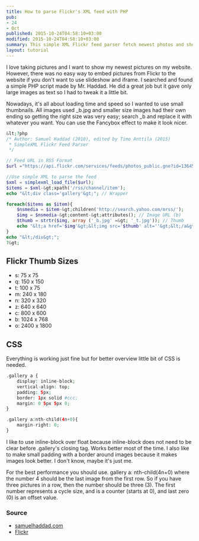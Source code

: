 ```yaml
---
title: How to parse Flickr's XML feed with PHP
pub:
- 24
- Oct
published: 2015-10-24T04:58:10+03:00
modified: 2015-10-24T04:58:10+03:00
summary: This simple XML Flickr feed parser fetch newest photos and show them with links and thumbnails.
layout: tutorial
---
```


I love taking pictures and I want to show my newest pictures on my website. However, there was no easy way to embed pictures from Flickr to the website if you don't want to use slideshow and iframe. I searched and found a simple PHP script made by Mr. Haddad. He did a great job but it gave only large images as text so I had to tweak it a little bit.

Nowadays, it's all about loading time and speed so I wanted to use small thumbnails. All images used _b.jpg and smaller size images had their own ending so getting the right size was very easy; search _b and replace it with whatever you want. You can use the Fancybox effect to make it look nicer.

```PHP
&lt;?php
/* Author: Samuel Haddad (2010), edited by Timo Anttila (2015)
 * SimpleXML Flickr Feed Parser
 */

// Feed URL in RSS Format
$url ="https://api.flickr.com/services/feeds/photos_public.gne?id=136453500@N06&amp;lang=en-us&amp;format=rss_200";

//Use simple XML to parse the feed
$xml = simplexml_load_file($url);
$items = $xml-&gt;xpath('/rss/channel/item');
echo "&lt;div class='gallery'&gt;"; // Wrapper

foreach($items as $item){
    $nsmedia = $item-&gt;children('http://search.yahoo.com/mrss/');
    $img = $nsmedia-&gt;content-&gt;attributes(); // Image URL (b)
    $thumb = strtr($img, array ('_b.jpg' =&gt; '_t.jpg')); // Thumb
    echo "&lt;a href='$img'&gt;&lt;img src='$thumb' alt=''&gt;&lt;/a&gt;"; // Combine them all
}
echo "&lt;/div&gt;";
?&gt;
```

## Flickr Thumb Sizes

- s: 75 x 75
- q: 150 x 150
- t: 100 x 75
- m: 240 x 180
- n: 320 x 320
- z: 640 x 640
- c: 800 x 600
- b: 1024 x 768
- o: 2400 x 1800

## CSS

Everything is working just fine but for better overview little bit of CSS is needed.

```PHP
.gallery a {
    display: inline-block;
    vertical-align: top;
    padding: 5px;
    border: 1px solid #ccc;
    margin: 0 5px 5px 0;
}

.gallery a:nth-child(4n+0){
    margin-right: 0;
}
```

I like to use inline-block over float because inline-block does not need to be clear before .gallery's closing tag. Works better most of the time. I also like to make small padding with a border around images because it makes images look better. I don't know, maybe it's just me.

For the best performance you should use. gallery a: nth-child(4n+0) where the number 4 should be the last image from the first row. So if you have three pictures in a row, then the number should be three (3). The first number represents a cycle size, and is a counter (starts at 0), and last zero (0) is an offset value.

### Source

- <a href="http://samuelhaddad.com/2010/10/21/simple-xml-parse-flickr-feed/" rel="noopener" target="_blank" title="Samuel Haddad: Simple XML Parse Flickr Feed">samuelhaddad.com</a>
- <a href="https://www.flickr.com/services/api/flickr.photos.getSizes.html" rel="noopener" target="_blank">Flickr</a>